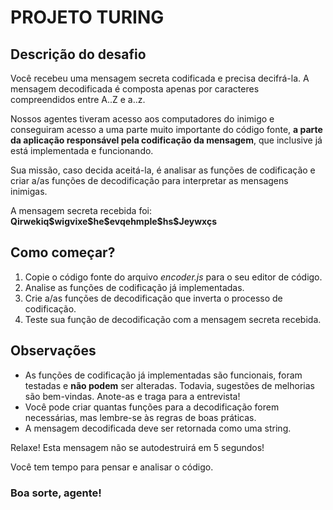 # PROJETO TURING


## Descrição do desafio
<p>Você recebeu uma mensagem secreta codificada e precisa decifrá-la. A mensagem decodificada é composta apenas por caracteres compreendidos entre A..Z e a..z.</p>
<p>Nossos agentes tiveram acesso aos computadores do inimigo e conseguiram acesso a uma parte muito importante do código fonte, <b>a parte da aplicação responsável pela codificação da mensagem</b>, que inclusive já está implementada e funcionando.</p>
<p>Sua missão, caso decida aceitá-la, é analisar as funções de codificação e criar a/as funções de decodificação para interpretar as mensagens inimigas.</p>

<p>A mensagem secreta recebida foi: <b>Qirwekiq$wigvixe$he$evqehmple$hs$Jeywxçs</b></p>

## Como começar?
1. Copie o código fonte do arquivo <i>encoder.js</i> para o seu editor de código.
2. Analise as funções de codificação já implementadas.
3. Crie a/as funções de decodificação que inverta o processo de codificação.
4. Teste sua função de decodificação com a mensagem secreta recebida.

## Observações
- As funções de codificação já implementadas são funcionais, foram testadas e <b>não podem</b> ser alteradas. Todavia, sugestões de melhorias são bem-vindas. Anote-as e traga para a entrevista!
- Você pode criar quantas funções para a decodificação forem necessárias, mas lembre-se às regras de boas práticas.
- A mensagem decodificada deve ser retornada como uma string.

<p>Relaxe! Esta mensagem não se autodestruirá em 5 segundos!</p>
<p>Você tem tempo para pensar e analisar o código.</p>

### Boa sorte, agente!
